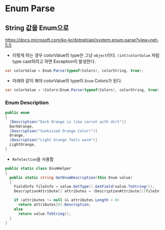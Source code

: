 # Enum Parse
## String 값을 Enum으로
https://docs.microsoft.com/ko-kr/dotnet/api/system.enum.parse?view=net-5.0

- 이렇게 하는 경우 colorValue의 type은 그냥 `object`이다. `(int)colorValue` 처럼 type cast하려고 하면 Exception이 발생한다.
```cs
var colorValue = Enum.Parse(typeof(Colors), colorString, true);
```

- 아래와 같이 해야 colorValue의 type이 `Enum` Colors가 된다.
```cs
var colorValue = (Colors)Enum.Parse(typeof(Colors), colorString, true);
```

### Enum Description
```cs
public enum 
{
  [Description("Dark Orange is like carrot with dirt")]
  DarkOrange,
  [Description("Sunkissed Orange Color!")]
  Orange,
  [Description("Light Orange feels warm")]
  LightOrange,
}
```

- `Refelection`을 사용함
```cs
public static class EnumHelper 
{
  public static string GetEnumDescription(this Enum value)
  {
    FieldInfo fileInfo = value.GetType().GetField(value.ToString());
    DescriptionAttribute[] attributes = (DescriptionAttribute[])fileInfo.GetCustomAttributes(typeof(DescriptionAttribute), false);

    if (attributes != null && attributes.Length > 0)
      return attributes[0].Description;
    else
      return value.ToString();
  }
}
```

